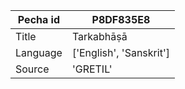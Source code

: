 |Pecha id | P8DF835E8
| --- | --- 
|Title | Tarkabhāṣā 
|Language | ['English', 'Sanskrit']
|Source | 'GRETIL'